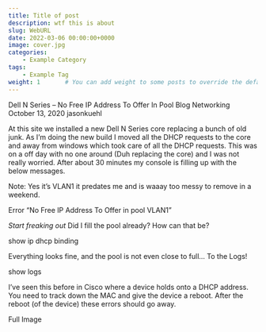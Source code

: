 ```yaml
---
title: Title of post
description: wtf this is about
slug: WebURL
date: 2022-03-06 00:00:00+0000
image: cover.jpg
categories:
    - Example Category
tags:
    - Example Tag
weight: 1       # You can add weight to some posts to override the default sorting (date descending)
---
```


Dell N Series – No Free IP Address To Offer In Pool
Blog Networking
October 13, 2020 jasonkuehl

At this site we installed a new Dell N Series core replacing a bunch of old junk. As I’m doing the new build I moved all the DHCP requests to the core and away from windows which took care of all the DHCP requests. This was on a off day with no one around (Duh replacing the core) and I was not really worried. After about 30 minutes my console is filling up with the below messages.

Note: Yes it’s VLAN1 it predates me and is waaay too messy to remove in a weekend.

Error “No Free IP Address To Offer in pool VLAN1”

*Start freaking out* Did I fill the pool already? How can that be?

show ip dhcp binding

Everything looks fine, and the pool is not even close to full… To the Logs!

show logs

I’ve seen this before in Cisco where a device holds onto a DHCP address. You need to track down the MAC and give the device a reboot. After the reboot (of the device) these errors should go away.

Full Image
